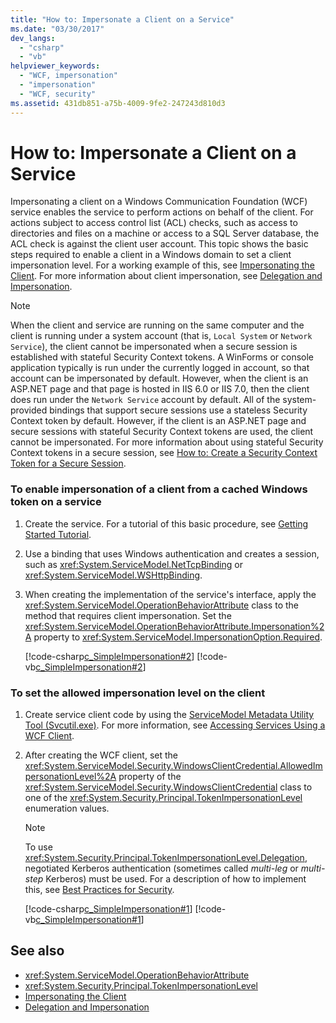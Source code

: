```yaml
---
title: "How to: Impersonate a Client on a Service"
ms.date: "03/30/2017"
dev_langs: 
  - "csharp"
  - "vb"
helpviewer_keywords: 
  - "WCF, impersonation"
  - "impersonation"
  - "WCF, security"
ms.assetid: 431db851-a75b-4009-9fe2-247243d810d3
---
```

# How to: Impersonate a Client on a Service
Impersonating a client on a Windows Communication Foundation (WCF) service enables the service to perform actions on behalf of the client. For actions subject to access control list (ACL) checks, such as access to directories and files on a machine or access to a SQL Server database, the ACL check is against the client user account. This topic shows the basic steps required to enable a client in a Windows domain to set a client impersonation level. For a working example of this, see [Impersonating the Client](../../../docs/framework/wcf/samples/impersonating-the-client.md). For more information about client impersonation, see [Delegation and Impersonation](../../../docs/framework/wcf/feature-details/delegation-and-impersonation-with-wcf.md).  
  
> [!NOTE]
> When the client and service are running on the same computer and the client is running under a system account (that is, `Local System` or `Network Service`), the client cannot be impersonated when a secure session is established with stateful Security Context tokens. A WinForms or console application typically is run under the currently logged in account, so that account can be impersonated by default. However, when the client is an ASP.NET page and that page is hosted in IIS 6.0 or IIS 7.0, then the client does run under the `Network Service` account by default. All of the system-provided bindings that support secure sessions use a stateless Security Context token by default. However, if the client is an ASP.NET page and secure sessions with stateful Security Context tokens are used, the client cannot be impersonated. For more information about using stateful Security Context tokens in a secure session, see [How to: Create a Security Context Token for a Secure Session](../../../docs/framework/wcf/feature-details/how-to-create-a-security-context-token-for-a-secure-session.md).  
  
### To enable impersonation of a client from a cached Windows token on a service  
  
1. Create the service. For a tutorial of this basic procedure, see [Getting Started Tutorial](../../../docs/framework/wcf/getting-started-tutorial.md).  
  
2. Use a binding that uses Windows authentication and creates a session, such as <xref:System.ServiceModel.NetTcpBinding> or <xref:System.ServiceModel.WSHttpBinding>.  
  
3. When creating the implementation of the service's interface, apply the <xref:System.ServiceModel.OperationBehaviorAttribute> class to the method that requires client impersonation. Set the <xref:System.ServiceModel.OperationBehaviorAttribute.Impersonation%2A> property to <xref:System.ServiceModel.ImpersonationOption.Required>.  
  
     [!code-csharp[c_SimpleImpersonation#2](../../../samples/snippets/csharp/VS_Snippets_CFX/c_simpleimpersonation/cs/source.cs#2)]
     [!code-vb[c_SimpleImpersonation#2](../../../samples/snippets/visualbasic/VS_Snippets_CFX/c_simpleimpersonation/vb/source.vb#2)]  
  
### To set the allowed impersonation level on the client  
  
1. Create service client code by using the [ServiceModel Metadata Utility Tool (Svcutil.exe)](../../../docs/framework/wcf/servicemodel-metadata-utility-tool-svcutil-exe.md). For more information, see [Accessing Services Using a WCF Client](../../../docs/framework/wcf/accessing-services-using-a-wcf-client.md).  
  
2. After creating the WCF client, set the <xref:System.ServiceModel.Security.WindowsClientCredential.AllowedImpersonationLevel%2A> property of the <xref:System.ServiceModel.Security.WindowsClientCredential> class to one of the <xref:System.Security.Principal.TokenImpersonationLevel> enumeration values.  
  
    > [!NOTE]
    > To use <xref:System.Security.Principal.TokenImpersonationLevel.Delegation>, negotiated Kerberos authentication (sometimes called *multi-leg* or *multi-step* Kerberos) must be used. For a description of how to implement this, see [Best Practices for Security](../../../docs/framework/wcf/feature-details/best-practices-for-security-in-wcf.md).  
  
     [!code-csharp[c_SimpleImpersonation#1](../../../samples/snippets/csharp/VS_Snippets_CFX/c_simpleimpersonation/cs/source.cs#1)]
     [!code-vb[c_SimpleImpersonation#1](../../../samples/snippets/visualbasic/VS_Snippets_CFX/c_simpleimpersonation/vb/source.vb#1)]  
  
## See also

- <xref:System.ServiceModel.OperationBehaviorAttribute>
- <xref:System.Security.Principal.TokenImpersonationLevel>
- [Impersonating the Client](../../../docs/framework/wcf/samples/impersonating-the-client.md)
- [Delegation and Impersonation](../../../docs/framework/wcf/feature-details/delegation-and-impersonation-with-wcf.md)
